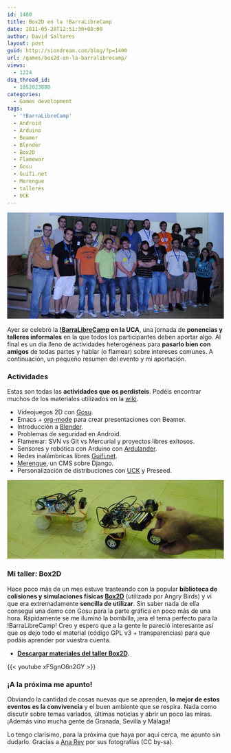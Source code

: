 ```yaml
---
id: 1400
title: Box2D en la !BarraLibreCamp
date: 2011-05-28T12:51:30+00:00
author: David Saltares
layout: post
guid: http://siondream.com/blog/?p=1400
url: /games/box2d-en-la-barralibrecamp/
views:
  - 1224
dsq_thread_id:
  - 1852023880
categories:
  - Games development
tags:
  - '!BarraLibreCamp'
  - Android
  - Arduino
  - Beamer
  - Blender
  - Box2D
  - Flamewar
  - Gosu
  - Guifi.net
  - Merengue
  - talleres
  - UCK
---
```


![barcamp2011.jpg](/img/wp/barcamp2011.jpg)

Ayer se celebró la **[!BarraLibreCamp](/proyectos/pfc/barralibrecamp-2011-en-cadiz/ "!BarraLibreCamp 2011 en Cádiz") en la UCA**, una jornada de **ponencias y talleres informales** en la que todos los participantes deben aportar algo. Al final es un día lleno de actividades heterogéneas para **pasarlo bien con amigos** de todas partes y hablar (o flamear) sobre intereses comunes. A continuación, un pequeño resumen del evento y mi aportación.

### Actividades

Estas son todas las **actividades que os perdisteis**. Podéis encontrar muchos de los materiales utilizados en la [wiki](http://osl.uca.es/wikiosluca/doku.php?id=notbarralibrecamp).

*   Videojuegos 2D con [Gosu](http://www.libgosu.org/).
*   Emacs + [org-mode](http://orgmode.org/) para crear presentaciones con Beamer.
*   Introducción a [Blender](http://www.blender.org/).
*   Problemas de seguridad en Android.
*   Flamewar: SVN vs Git vs Mercurial y proyectos libres exitosos.
*   Sensores y robótica con Arduino con [Ardulander](https://forja.rediris.es/projects/ardulander/).
*   Redes inalámbricas libres [Guifi.net](http://guifi.net/).
*   [Merengue](http://www.merengueproject.org/), un CMS sobre Django.
*   Personalización de distribuciones con [UCK](http://uck.sourceforge.net/) y Preseed.

![ardulander.jpg](/img/wp/ardulander.jpg)

### Mi taller: Box2D

Hace poco más de un mes estuve trasteando con la popular **biblioteca de colisiones y simulaciones físicas [Box2D](http://www.box2d.org/)** (utilizada por Angry Birds) y vi que era extremadamente **sencilla de utilizar**. Sin saber nada de ella conseguí una demo con Gosu para la parte gráfica en poco más de una hora. Rápidamente se me iluminó la bombilla, ¡era el tema perfecto para la !BarraLibreCamp! Creo y espero que a la gente le pareció interesante así que os dejo todo el material (código GPL v3 + transparencias) para que podáis aprender por vuestra cuenta.

*   **[Descargar materiales del taller Box2D](http://dl.dropbox.com/u/1439807/boxes.tar.gz).**

{{< youtube xFSgnO6n2GY >}}

### ¡A la próxima me apunto!

Obviando la cantidad de cosas nuevas que se aprenden, **lo mejor de estos eventos es la convivencia** y el buen ambiente que se respira. Nada como discutir sobre temas variados, últimas noticias y abrir un poco las miras. ¡Además vino mucha gente de Granada, Sevilla y Málaga!

Lo tengo clarísimo, para la próxima que haya por aquí cerca, me apunto sin dudarlo. Gracias a [Ana Rey](http://www.flickr.com/photos/anarey/sets/72157626820864868/with/5766457066/) por sus fotografías (CC by-sa).
